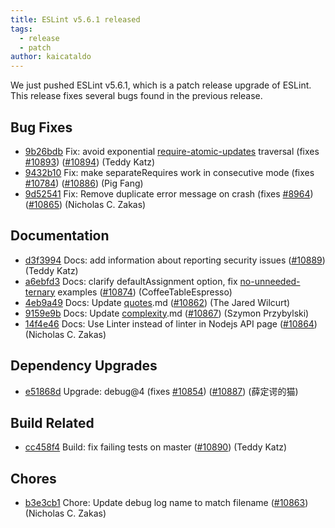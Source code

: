 ```yaml
---
title: ESLint v5.6.1 released
tags:
  - release
  - patch
author: kaicataldo 
---
```


We just pushed ESLint v5.6.1, which is a patch release upgrade of ESLint. This release fixes several bugs found in the previous release.












## Bug Fixes


* [9b26bdb](https://github.com/eslint/eslint/commit/9b26bdb) Fix: avoid exponential [require-atomic-updates](/docs/rules/require-atomic-updates) traversal (fixes [#10893](https://github.com/eslint/eslint/issues/10893)) ([#10894](https://github.com/eslint/eslint/issues/10894)) (Teddy Katz)
* [9432b10](https://github.com/eslint/eslint/commit/9432b10) Fix: make separateRequires work in consecutive mode (fixes [#10784](https://github.com/eslint/eslint/issues/10784)) ([#10886](https://github.com/eslint/eslint/issues/10886)) (Pig Fang)
* [9d52541](https://github.com/eslint/eslint/commit/9d52541) Fix: Remove duplicate error message on crash (fixes [#8964](https://github.com/eslint/eslint/issues/8964)) ([#10865](https://github.com/eslint/eslint/issues/10865)) (Nicholas C. Zakas)




## Documentation


* [d3f3994](https://github.com/eslint/eslint/commit/d3f3994) Docs: add information about reporting security issues ([#10889](https://github.com/eslint/eslint/issues/10889)) (Teddy Katz)
* [a6ebfd3](https://github.com/eslint/eslint/commit/a6ebfd3) Docs: clarify defaultAssignment option, fix [no-unneeded-ternary](/docs/rules/no-unneeded-ternary) examples ([#10874](https://github.com/eslint/eslint/issues/10874)) (CoffeeTableEspresso)
* [4eb9a49](https://github.com/eslint/eslint/commit/4eb9a49) Docs: Update [quotes](/docs/rules/quotes).md ([#10862](https://github.com/eslint/eslint/issues/10862)) (The Jared Wilcurt)
* [9159e9b](https://github.com/eslint/eslint/commit/9159e9b) Docs: Update [complexity](/docs/rules/complexity).md ([#10867](https://github.com/eslint/eslint/issues/10867)) (Szymon Przybylski)
* [14f4e46](https://github.com/eslint/eslint/commit/14f4e46) Docs: Use Linter instead of linter in Nodejs API page ([#10864](https://github.com/eslint/eslint/issues/10864)) (Nicholas C. Zakas)




## Dependency Upgrades


* [e51868d](https://github.com/eslint/eslint/commit/e51868d) Upgrade: debug@4 (fixes [#10854](https://github.com/eslint/eslint/issues/10854)) ([#10887](https://github.com/eslint/eslint/issues/10887)) (薛定谔的猫)




## Build Related


* [cc458f4](https://github.com/eslint/eslint/commit/cc458f4) Build: fix failing tests on master ([#10890](https://github.com/eslint/eslint/issues/10890)) (Teddy Katz)




## Chores


* [b3e3cb1](https://github.com/eslint/eslint/commit/b3e3cb1) Chore: Update debug log name to match filename ([#10863](https://github.com/eslint/eslint/issues/10863)) (Nicholas C. Zakas)
